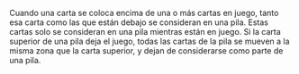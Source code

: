Cuando una carta se coloca encima de una o más cartas en juego, tanto esa carta como las que están debajo se consideran en una pila. Estas cartas solo se consideran en una pila mientras están en juego. Si la carta superior de una pila deja el juego, todas las cartas de la pila se mueven a la misma zona que la carta superior, y dejan de considerarse como parte de una pila.